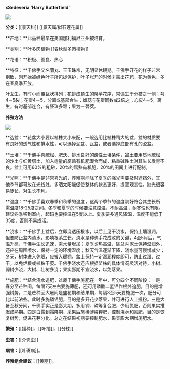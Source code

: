 **xSedeveria 'Harry Butterfield'**

![](https://pic2.zhimg.com/80/v2-7c710e5fcbfda9d56ce01cc672cdb649_1440w.jpg)

**分类：**[[景天科]] [[景天属/拟石莲花属]]

**产地：**此品种最早在美国加利福尼亚州被培育。

**类别：**叶多肉植物 [[春秋型多肉植物]]

**花语：**积极、善良、热心

**特征：**千佛手又名菊丸、王玉珠帘，无明显休眠期。千佛手开花的样子非常别致，刚开始被绿色叶子所包拢保护，叶子张开的时候才露出花苞，花为黄色，多在春夏季开放。

叶互生，有时小而覆瓦状排列；花排成顶生的聚伞花序，常偏生于分枝之一侧；萼4－5裂；花瓣4－5，分离或基部合生；雄蕊与花瓣同数或2倍之；心皮4－5，离生，有时基部连合，有胚珠多颗；果为一蓇葖。

**养殖方法**

![](https://pic3.zhimg.com/80/v2-02a316f4fe3922ca287b3da4bd90f892_1440w.webp)

**选盆：**花盆大小要以植株大小来配，一般选用比植株稍大的盆，盆的材质要有良好的透气性和排水性，可以选择泥盆、瓦盆，或者选择底部有孔的瓷盆。

**土壤：**千佛手喜疏松、肥沃、排水良好的酸性土壤条件，盆土要用质地疏松的沙土与红黄壤土，加入适量的腐熟有机肥混合而成，粘重碱性土对其生长发育不良。盆土可用60%的粗砂，20%的腐熟有机肥，20%的田间土进行配制。

**光照：**千佛手是非常喜光的，养殖期间除了夏季的强光需要及时遮挡外，其他季节都可放在光线处，多晒太阳能促使整体的状态更好，提高观赏性。缺光很容易徒长，对生长不利。

**温度：**千佛手喜欢春季和秋季的温度，这两个季节的温度刚好符合其生长所需温度18-25度之间。冬季和夏季的时候要注意控温，不耐高温，耐寒性也有限。建议冬季移到室内，起码也要控温在5度以上。夏季要多通风降温，温度不能低于35度，否则不易成活。

**浇水：**千佛手上盆后，立即浇透压根水，以后土见干浇水，保持土壤湿润，但要防止盆内渍水，影响根系生长。浇水是种佛手花成败的关键，4至5月后，气温升高，千佛手生长迅速，需水量增加；夏季炎热高温，除盆内泥土保持湿润外，还应在周围喷水，保持一定的环境湿度；秋天气温逐渐下降，浇水量可慢慢减少；冬天，树体进入休眠，应搬入暖棚，盆上保持一定湿润程度即可，防止过湿、过干，以免烂根或植株干萎。千佛手浇水还应根据苗株的具体情况灵活对待，小树、弱树少浇，大树、壮树多浇；果实膨期不宜浇水，以免落果。

**施肥：**结合浇水追肥，盆栽千佛手施肥在一年中，可分四个不同阶段：一是春分至芒种间，每隔7天左右要施薄肥，还可用磷酸二氢钾作根外追肥，目的是增强树势。二是芒种至大暑间是盛花期和结果期，每隔3至5天要施肥一次，肥分可比以前浓些。此时多施磷钾肥，目的是多开花少落果，并可进行人工授粉。三是大暑至秋分间，千佛手实正是膨大期，多用钾、磷等复合肥，少用氮肥，否则果实推迟成熟期。四是白露到霜降期，采果后施稀薄磷钾肥，控制浇水和氮肥，目的是恢复树势，促进花芽分化。总之在结果初期要控制肥水，果实膨大期增施肥水。

**繁殖：**[[播种]]、[[叶插]]、[[分株]]

**虫害：**[[介壳虫]]

**病害：**[[叶斑病]]。

**养殖组合建议：**[[黄丽]]。